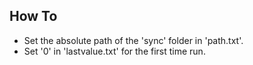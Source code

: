 ## How To
* Set the absolute path of the 'sync' folder in 'path.txt'. 
* Set '0' in 'lastvalue.txt' for the first time run.

